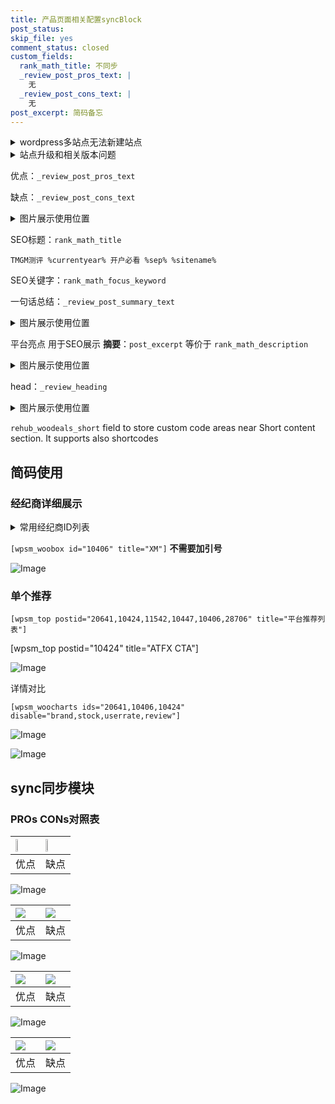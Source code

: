 ```yaml
---
title: 产品页面相关配置syncBlock
post_status: 
skip_file: yes
comment_status: closed
custom_fields:
  rank_math_title: 不同步
  _review_post_pros_text: |
    无
  _review_post_cons_text: |
    无
post_excerpt: 简码备忘
---
```

<details><summary>wordpress多站点无法新建站点</summary>

<li>和报错需要清理cookies一样的原因</li>
<li>wp-config.php里面<code>define( 'SUBDOMAIN_INSTALL', false );//子域名安装</code></li>
<li>新建子站点是用<code>define( 'SUBDOMAIN_INSTALL', true);//子域名安装</code> 完成以后，改成<code>false</code></li>
</details>

<details><summary>站点升级和相关版本问题</summary>

<p>wordpress：5.9.9
woocommerce：7.5.1
出现问题的地方：主题选项里面>><strong>Product layout >>compact style</strong></p>
<p>如何出现没有用过的字段 导致无法保存。先导出配置 然后进行修改，后面再次恢复即可。</p>
<p>出现部分字段无法显示时，需要返回默认布局后，对产品进行保存就好了。</p>
<p></p>
</details>

优点：`_review_post_pros_text`

缺点：`_review_post_cons_text`

<details><summary>图片展示使用位置</summary>

<img src="https://prod-files-secure.s3.us-west-2.amazonaws.com/39ed1227-6d7d-4570-be36-9ccd4a2c4241/f51d3d83-55d4-4bdf-9604-f37ec77ab556/Untitled.png?X-Amz-Algorithm=AWS4-HMAC-SHA256&X-Amz-Content-Sha256=UNSIGNED-PAYLOAD&X-Amz-Credential=ASIAZI2LB466TSOKI2SF%2F20250517%2Fus-west-2%2Fs3%2Faws4_request&X-Amz-Date=20250517T045522Z&X-Amz-Expires=3600&X-Amz-Security-Token=IQoJb3JpZ2luX2VjEJ3%2F%2F%2F%2F%2F%2F%2F%2F%2F%2FwEaCXVzLXdlc3QtMiJIMEYCIQCMwCwHV5CpxtDzqExr3aArl19d%2Fy4d53JyrymSkBftkAIhAIV88hamnTPqqt7qPAc5wKauUnBaM1h15mbO5iVhETpxKv8DCFYQABoMNjM3NDIzMTgzODA1IgyvyVkBJ9LmKNHU8xAq3APD2XsxZGP%2BW%2BMk%2Fz%2BhMOmUxNil2dMbMZYpbYQwPT48GLyDVre4UaM%2BoNAUZ1WaTBQkuc%2BWnqr6JNXXww8khFLW6U0%2F8sHqwJcul6OJ4Z8YM7tF5xg8T0JuE6vYDHbXTdkMt8RE4h%2BEh%2Fa4bTVVg0CW5daToranbqXZRLuYkVRUA6Jrl46yS1YSUJGN3pggxuycMn%2Br3Yuyp%2FuR8CIZTQFsJB%2FLcFz5ZVHc4iTByQAKRRHPTGN6P3gBnHp57RQok7JceHV2z17pUySX0KiZwjgsbHAiT55KV%2BnlIXKhtfWqREm9OiaZjmYZvablDhaY4LgrNKzcw6kbpcg0wX3lOOqwx2de8KU9gYpGd26e4RFGSp76ntHgilt6vaialiPwWWGgqh4yyKRzTTvx566Hi6ACU7nWpODrigz2ODy5oTf57XkKV%2BOfzt5KWSO1pRnV590p7DY8P6YA5WTmT5kTEwrWX%2BhqBaw7Kxc4cOhY0hdwVn5%2BZoF9DeaYBsWMllWnEAzUJH%2BkGNohY4yyooaJDO9uv2AIGKvLSYeTz15jvwzquw653Q9W9U%2BdAQR%2Bx026Gn2gticcoGgix32d0T2wkLltAuS1nLeZ6Eex%2B4GayeqjFQDf%2BEw8hjk%2B%2BzYwPDDsqKDBBjqkAbG1UDbsipg%2FZrp%2Bi4j1BMxQXQ03Lcsrpvu3Tv%2BY7KnhahNPdWmlrDe6QNhTG4665PY8RmgDjuV0X3JmR%2BdDl0CxvZNoS6D31U83mDRh5SGCTVC55wSN4UaSOe%2F4HI3R5JZ91PpGdDmF9uikEngslOpbKAlkHTZhiClDIFa1zYhbZnkA6q8K54ixWkOnHvOEUGU3QHlbd%2FhE3737yie2XkvXIdHp&X-Amz-Signature=854b2d2baff167bc3bd2853f030ae3689749b0c49200477b11f38d077d81a86c&X-Amz-SignedHeaders=host&x-id=GetObject" alt="Image">
</details>

SEO标题：`rank_math_title`

`TMGM测评 %currentyear% 开户必看 %sep% %sitename%`

SEO关键字：`rank_math_focus_keyword`

一句话总结：`_review_post_summary_text`

<details><summary>图片展示使用位置</summary>

<img src="https://prod-files-secure.s3.us-west-2.amazonaws.com/39ed1227-6d7d-4570-be36-9ccd4a2c4241/4b96a922-296c-4f4e-8630-d1c870cbce01/Untitled.png?X-Amz-Algorithm=AWS4-HMAC-SHA256&X-Amz-Content-Sha256=UNSIGNED-PAYLOAD&X-Amz-Credential=ASIAZI2LB4662WOXDLTL%2F20250517%2Fus-west-2%2Fs3%2Faws4_request&X-Amz-Date=20250517T045522Z&X-Amz-Expires=3600&X-Amz-Security-Token=IQoJb3JpZ2luX2VjEJ3%2F%2F%2F%2F%2F%2F%2F%2F%2F%2FwEaCXVzLXdlc3QtMiJHMEUCIQCByQgXI4o5XlSMc8M%2FGhn3Hc999sc%2BNtnKUsq71sw1ggIgWvjzJT8E%2BgYlyI9mwpumBzKfS3CNjVBVSIC45DQ3Mkgq%2FwMIVhAAGgw2Mzc0MjMxODM4MDUiDBrTsX0vNC1QOqQNtyrcA5HCg6deOY%2BwWlgfJy3esZYxfdtDw7NakMoWHIkO5p7ymguq%2FmH6PJCIufwtEk1bKNWhuO3dBg6J89Dv7VaMgmm3O31BkdQbOC0VBpe16Pn1GHaj2KpEHTQawFAlWvq63FTH%2FZkuNvmAxhmXAueJobpnN1TmiDNPOCCe8PU7ztN%2BQ87v5rrBjV6xkv7366PA9JmwE2FYG6Qoj2DMloNihQt9EoTTXJWawUl9A%2FOxQoeGu43sIuXk8hhWk96I9QXTaid7pwb8WJE4nQ%2Bdg0ZHQDVTMSxqkj55IQsJ6itVNuxaHyHgmCHztbTvrIc3pJLTuycr4UoTPmwvU0v4RWXtTb4eo1Od5dgup2WRa23ytsGw6tXo595oaeyLqA9e994NWVnv3IE66uV%2F%2FaE2fxUisP0vkqVt1hhgF8AfFWbCL1dPhX5ZL2L5mK2AMjbH2Gj6KpMWSSaMRhQBNGgoBu7mPk3VLA2QabZMArMH9mGxG63VNstczmx3DepP%2B6BizczQCB5dARSLjktyJfJlDFADpBJxrjpMBe9Xwbo4KxwpRNpNJEjMyrXo6Sd0NEEIOIbdlwzksoqrqYiOu5WPMhay1sxfuZg1ZlSSAgRxXgdomg1aD7%2FVQGXHQB7y7UMbMM6poMEGOqUBcerf5rYsrZfiq7%2FElLfQVKcfDyGBy9dXa2GGd3DaYyxNPjD40EyYISb3SjY4fZZmyNGObGgUhYOcN4IdNzYdwIdDSck35iHWtb93j7F%2B9ZM0teB9MdvVQ4JLPRGGpHG1F7Y%2Bq3aGx7cwHyC143wNnUnt2LLEQziLfKqPK1eblAzNhNNRnWRnwIxCVW7Inyp8MntlDtCFFF8el10vWF0Fih%2BNxrWO&X-Amz-Signature=a654d727275ad6a2f4c7816bf7bffa9b15699ec925fbd9090d94ffe38d7ef97e&X-Amz-SignedHeaders=host&x-id=GetObject" alt="Image">
</details>

平台亮点 用于SEO展示 **摘要**：`post_excerpt`  等价于 `rank_math_description`

<details><summary>图片展示使用位置</summary>

<img src="https://prod-files-secure.s3.us-west-2.amazonaws.com/39ed1227-6d7d-4570-be36-9ccd4a2c4241/1ee11f63-b60a-4dfe-a7a7-d58ff23b5d88/Untitled.png?X-Amz-Algorithm=AWS4-HMAC-SHA256&X-Amz-Content-Sha256=UNSIGNED-PAYLOAD&X-Amz-Credential=ASIAZI2LB466SW6XENS2%2F20250517%2Fus-west-2%2Fs3%2Faws4_request&X-Amz-Date=20250517T045524Z&X-Amz-Expires=3600&X-Amz-Security-Token=IQoJb3JpZ2luX2VjEJ3%2F%2F%2F%2F%2F%2F%2F%2F%2F%2FwEaCXVzLXdlc3QtMiJHMEUCIQCmKXskQ6wkCAUbsN1HT598O%2BBqOmUkZSZ5Am5YX2TR4wIgU4wLTriyRYFAbAVrRen6UvcCQmZB4vJUXUX7Iz%2BuYcIq%2FwMIVhAAGgw2Mzc0MjMxODM4MDUiDM9hIPp6RvVm4IHs0ircA%2BGBbC4W8jIy3U9kPrnTQCtzKXjOmlZ%2Blf8DhOHSuQJ9VE%2F98t8djgAqQmP%2FlphXuezpOjjWa2S05u3XbZ6nm%2By5u1pcsYiVHf0ePgxx3jzPcYriyeqbFuAETO2kzCxUyH%2BjPrekLK%2FpF6ADcze8qXZR8kNLumK65eMK9k%2FHzwM7EDqBJA%2Bdk%2F7KUSHUsPllSdGKWH87uwacXAEdlRiAOf7VbF5sRLXZ1nqzI9hDnjOl4lSNAIG84k2Fnl6ApSR435ZFlCkGGasKQoXJsB%2F%2BNiNxiMzw2XnFUHIXWoVDmxUL%2BxQLo52R3Vxs6rFXYa1Ds59zVx8EtvI5erInOvSueiLhoeEoFusXDEr1NCc%2BO6jLJ08j78Vzq7CSi8ISv1Z5VGEdGtOzhOVnbMC4rL6yGOxmWzS3N9fYI7KcoDzPDeW%2FQ%2FftGvV3KRl8gs7RFR8kIsLQpxtfphxVgDui0klw2WTYIWlYP1jKqm%2FhcWacZH%2BN%2FOGDlRRqc1Cxfd%2FBCP6qpQPE%2BGx6noODKwfc4ChSOio32GiF2ts1jY16PsKXrdUJelL9PZmF0fbL%2BOoEinafP9p%2Bbj6H5TrTN2DaDAWBkG2pNZksTHPCp4w4P%2BDG50bSLev9XjHQKWWS2GvhMJipoMEGOqUB5JZavVJ6ZqBMvFi%2BAlobMUGVTGEtRMz3KUZaPft01ZwW9Bwm796L4yIqYFV9SxXAekPM1TvHDi2ufD0MWv7L3aif3HOSTubEgs02Dd3%2BoWkiKEfH8zjYH4kLXdS0mkxyFSsl8rvOgQ5pyR85%2BnW4ghyvdkH8G8o%2BmfFc2iuIrf0bsSh5LH2jLcc0np%2Br%2BqLP%2BBV6VQvZ9C1wydOdx4FyyPiXIVgF&X-Amz-Signature=836e09aae28a4b20589a0b86d9e62d50e27a964b035252f4e2196406d1c58143&X-Amz-SignedHeaders=host&x-id=GetObject" alt="Image">
<img src="https://prod-files-secure.s3.us-west-2.amazonaws.com/39ed1227-6d7d-4570-be36-9ccd4a2c4241/ad4118b5-78d8-4fbe-801e-3b29b5d99c01/Untitled.png?X-Amz-Algorithm=AWS4-HMAC-SHA256&X-Amz-Content-Sha256=UNSIGNED-PAYLOAD&X-Amz-Credential=ASIAZI2LB466SW6XENS2%2F20250517%2Fus-west-2%2Fs3%2Faws4_request&X-Amz-Date=20250517T045524Z&X-Amz-Expires=3600&X-Amz-Security-Token=IQoJb3JpZ2luX2VjEJ3%2F%2F%2F%2F%2F%2F%2F%2F%2F%2FwEaCXVzLXdlc3QtMiJHMEUCIQCmKXskQ6wkCAUbsN1HT598O%2BBqOmUkZSZ5Am5YX2TR4wIgU4wLTriyRYFAbAVrRen6UvcCQmZB4vJUXUX7Iz%2BuYcIq%2FwMIVhAAGgw2Mzc0MjMxODM4MDUiDM9hIPp6RvVm4IHs0ircA%2BGBbC4W8jIy3U9kPrnTQCtzKXjOmlZ%2Blf8DhOHSuQJ9VE%2F98t8djgAqQmP%2FlphXuezpOjjWa2S05u3XbZ6nm%2By5u1pcsYiVHf0ePgxx3jzPcYriyeqbFuAETO2kzCxUyH%2BjPrekLK%2FpF6ADcze8qXZR8kNLumK65eMK9k%2FHzwM7EDqBJA%2Bdk%2F7KUSHUsPllSdGKWH87uwacXAEdlRiAOf7VbF5sRLXZ1nqzI9hDnjOl4lSNAIG84k2Fnl6ApSR435ZFlCkGGasKQoXJsB%2F%2BNiNxiMzw2XnFUHIXWoVDmxUL%2BxQLo52R3Vxs6rFXYa1Ds59zVx8EtvI5erInOvSueiLhoeEoFusXDEr1NCc%2BO6jLJ08j78Vzq7CSi8ISv1Z5VGEdGtOzhOVnbMC4rL6yGOxmWzS3N9fYI7KcoDzPDeW%2FQ%2FftGvV3KRl8gs7RFR8kIsLQpxtfphxVgDui0klw2WTYIWlYP1jKqm%2FhcWacZH%2BN%2FOGDlRRqc1Cxfd%2FBCP6qpQPE%2BGx6noODKwfc4ChSOio32GiF2ts1jY16PsKXrdUJelL9PZmF0fbL%2BOoEinafP9p%2Bbj6H5TrTN2DaDAWBkG2pNZksTHPCp4w4P%2BDG50bSLev9XjHQKWWS2GvhMJipoMEGOqUB5JZavVJ6ZqBMvFi%2BAlobMUGVTGEtRMz3KUZaPft01ZwW9Bwm796L4yIqYFV9SxXAekPM1TvHDi2ufD0MWv7L3aif3HOSTubEgs02Dd3%2BoWkiKEfH8zjYH4kLXdS0mkxyFSsl8rvOgQ5pyR85%2BnW4ghyvdkH8G8o%2BmfFc2iuIrf0bsSh5LH2jLcc0np%2Br%2BqLP%2BBV6VQvZ9C1wydOdx4FyyPiXIVgF&X-Amz-Signature=31bd7535bca253fcbf847156c947c3feaac8670e63907b98bf5a628c790efa3f&X-Amz-SignedHeaders=host&x-id=GetObject" alt="Image">
<img src="https://prod-files-secure.s3.us-west-2.amazonaws.com/39ed1227-6d7d-4570-be36-9ccd4a2c4241/a38cf7c9-a79c-4b64-9e94-13589fe0758b/Untitled.png?X-Amz-Algorithm=AWS4-HMAC-SHA256&X-Amz-Content-Sha256=UNSIGNED-PAYLOAD&X-Amz-Credential=ASIAZI2LB466SW6XENS2%2F20250517%2Fus-west-2%2Fs3%2Faws4_request&X-Amz-Date=20250517T045524Z&X-Amz-Expires=3600&X-Amz-Security-Token=IQoJb3JpZ2luX2VjEJ3%2F%2F%2F%2F%2F%2F%2F%2F%2F%2FwEaCXVzLXdlc3QtMiJHMEUCIQCmKXskQ6wkCAUbsN1HT598O%2BBqOmUkZSZ5Am5YX2TR4wIgU4wLTriyRYFAbAVrRen6UvcCQmZB4vJUXUX7Iz%2BuYcIq%2FwMIVhAAGgw2Mzc0MjMxODM4MDUiDM9hIPp6RvVm4IHs0ircA%2BGBbC4W8jIy3U9kPrnTQCtzKXjOmlZ%2Blf8DhOHSuQJ9VE%2F98t8djgAqQmP%2FlphXuezpOjjWa2S05u3XbZ6nm%2By5u1pcsYiVHf0ePgxx3jzPcYriyeqbFuAETO2kzCxUyH%2BjPrekLK%2FpF6ADcze8qXZR8kNLumK65eMK9k%2FHzwM7EDqBJA%2Bdk%2F7KUSHUsPllSdGKWH87uwacXAEdlRiAOf7VbF5sRLXZ1nqzI9hDnjOl4lSNAIG84k2Fnl6ApSR435ZFlCkGGasKQoXJsB%2F%2BNiNxiMzw2XnFUHIXWoVDmxUL%2BxQLo52R3Vxs6rFXYa1Ds59zVx8EtvI5erInOvSueiLhoeEoFusXDEr1NCc%2BO6jLJ08j78Vzq7CSi8ISv1Z5VGEdGtOzhOVnbMC4rL6yGOxmWzS3N9fYI7KcoDzPDeW%2FQ%2FftGvV3KRl8gs7RFR8kIsLQpxtfphxVgDui0klw2WTYIWlYP1jKqm%2FhcWacZH%2BN%2FOGDlRRqc1Cxfd%2FBCP6qpQPE%2BGx6noODKwfc4ChSOio32GiF2ts1jY16PsKXrdUJelL9PZmF0fbL%2BOoEinafP9p%2Bbj6H5TrTN2DaDAWBkG2pNZksTHPCp4w4P%2BDG50bSLev9XjHQKWWS2GvhMJipoMEGOqUB5JZavVJ6ZqBMvFi%2BAlobMUGVTGEtRMz3KUZaPft01ZwW9Bwm796L4yIqYFV9SxXAekPM1TvHDi2ufD0MWv7L3aif3HOSTubEgs02Dd3%2BoWkiKEfH8zjYH4kLXdS0mkxyFSsl8rvOgQ5pyR85%2BnW4ghyvdkH8G8o%2BmfFc2iuIrf0bsSh5LH2jLcc0np%2Br%2BqLP%2BBV6VQvZ9C1wydOdx4FyyPiXIVgF&X-Amz-Signature=32d969d5cd4b4abb85f052a0e2e40c91532916e06770a40b6e589b304f7afca4&X-Amz-SignedHeaders=host&x-id=GetObject" alt="Image">
<img src="https://prod-files-secure.s3.us-west-2.amazonaws.com/39ed1227-6d7d-4570-be36-9ccd4a2c4241/7da6fc1e-d2ac-42ae-8c75-cb5749aa18f6/Untitled.png?X-Amz-Algorithm=AWS4-HMAC-SHA256&X-Amz-Content-Sha256=UNSIGNED-PAYLOAD&X-Amz-Credential=ASIAZI2LB466SW6XENS2%2F20250517%2Fus-west-2%2Fs3%2Faws4_request&X-Amz-Date=20250517T045524Z&X-Amz-Expires=3600&X-Amz-Security-Token=IQoJb3JpZ2luX2VjEJ3%2F%2F%2F%2F%2F%2F%2F%2F%2F%2FwEaCXVzLXdlc3QtMiJHMEUCIQCmKXskQ6wkCAUbsN1HT598O%2BBqOmUkZSZ5Am5YX2TR4wIgU4wLTriyRYFAbAVrRen6UvcCQmZB4vJUXUX7Iz%2BuYcIq%2FwMIVhAAGgw2Mzc0MjMxODM4MDUiDM9hIPp6RvVm4IHs0ircA%2BGBbC4W8jIy3U9kPrnTQCtzKXjOmlZ%2Blf8DhOHSuQJ9VE%2F98t8djgAqQmP%2FlphXuezpOjjWa2S05u3XbZ6nm%2By5u1pcsYiVHf0ePgxx3jzPcYriyeqbFuAETO2kzCxUyH%2BjPrekLK%2FpF6ADcze8qXZR8kNLumK65eMK9k%2FHzwM7EDqBJA%2Bdk%2F7KUSHUsPllSdGKWH87uwacXAEdlRiAOf7VbF5sRLXZ1nqzI9hDnjOl4lSNAIG84k2Fnl6ApSR435ZFlCkGGasKQoXJsB%2F%2BNiNxiMzw2XnFUHIXWoVDmxUL%2BxQLo52R3Vxs6rFXYa1Ds59zVx8EtvI5erInOvSueiLhoeEoFusXDEr1NCc%2BO6jLJ08j78Vzq7CSi8ISv1Z5VGEdGtOzhOVnbMC4rL6yGOxmWzS3N9fYI7KcoDzPDeW%2FQ%2FftGvV3KRl8gs7RFR8kIsLQpxtfphxVgDui0klw2WTYIWlYP1jKqm%2FhcWacZH%2BN%2FOGDlRRqc1Cxfd%2FBCP6qpQPE%2BGx6noODKwfc4ChSOio32GiF2ts1jY16PsKXrdUJelL9PZmF0fbL%2BOoEinafP9p%2Bbj6H5TrTN2DaDAWBkG2pNZksTHPCp4w4P%2BDG50bSLev9XjHQKWWS2GvhMJipoMEGOqUB5JZavVJ6ZqBMvFi%2BAlobMUGVTGEtRMz3KUZaPft01ZwW9Bwm796L4yIqYFV9SxXAekPM1TvHDi2ufD0MWv7L3aif3HOSTubEgs02Dd3%2BoWkiKEfH8zjYH4kLXdS0mkxyFSsl8rvOgQ5pyR85%2BnW4ghyvdkH8G8o%2BmfFc2iuIrf0bsSh5LH2jLcc0np%2Br%2BqLP%2BBV6VQvZ9C1wydOdx4FyyPiXIVgF&X-Amz-Signature=ba3dc834dd6abc9d0d30f3fdf1f400b0b8dfa0bcb97f7e3dc7cb78319f0443d6&X-Amz-SignedHeaders=host&x-id=GetObject" alt="Image">
<img src="https://prod-files-secure.s3.us-west-2.amazonaws.com/39ed1227-6d7d-4570-be36-9ccd4a2c4241/7e97f40a-eaee-47f5-b2f9-475f96808fa7/Untitled.png?X-Amz-Algorithm=AWS4-HMAC-SHA256&X-Amz-Content-Sha256=UNSIGNED-PAYLOAD&X-Amz-Credential=ASIAZI2LB466SW6XENS2%2F20250517%2Fus-west-2%2Fs3%2Faws4_request&X-Amz-Date=20250517T045524Z&X-Amz-Expires=3600&X-Amz-Security-Token=IQoJb3JpZ2luX2VjEJ3%2F%2F%2F%2F%2F%2F%2F%2F%2F%2FwEaCXVzLXdlc3QtMiJHMEUCIQCmKXskQ6wkCAUbsN1HT598O%2BBqOmUkZSZ5Am5YX2TR4wIgU4wLTriyRYFAbAVrRen6UvcCQmZB4vJUXUX7Iz%2BuYcIq%2FwMIVhAAGgw2Mzc0MjMxODM4MDUiDM9hIPp6RvVm4IHs0ircA%2BGBbC4W8jIy3U9kPrnTQCtzKXjOmlZ%2Blf8DhOHSuQJ9VE%2F98t8djgAqQmP%2FlphXuezpOjjWa2S05u3XbZ6nm%2By5u1pcsYiVHf0ePgxx3jzPcYriyeqbFuAETO2kzCxUyH%2BjPrekLK%2FpF6ADcze8qXZR8kNLumK65eMK9k%2FHzwM7EDqBJA%2Bdk%2F7KUSHUsPllSdGKWH87uwacXAEdlRiAOf7VbF5sRLXZ1nqzI9hDnjOl4lSNAIG84k2Fnl6ApSR435ZFlCkGGasKQoXJsB%2F%2BNiNxiMzw2XnFUHIXWoVDmxUL%2BxQLo52R3Vxs6rFXYa1Ds59zVx8EtvI5erInOvSueiLhoeEoFusXDEr1NCc%2BO6jLJ08j78Vzq7CSi8ISv1Z5VGEdGtOzhOVnbMC4rL6yGOxmWzS3N9fYI7KcoDzPDeW%2FQ%2FftGvV3KRl8gs7RFR8kIsLQpxtfphxVgDui0klw2WTYIWlYP1jKqm%2FhcWacZH%2BN%2FOGDlRRqc1Cxfd%2FBCP6qpQPE%2BGx6noODKwfc4ChSOio32GiF2ts1jY16PsKXrdUJelL9PZmF0fbL%2BOoEinafP9p%2Bbj6H5TrTN2DaDAWBkG2pNZksTHPCp4w4P%2BDG50bSLev9XjHQKWWS2GvhMJipoMEGOqUB5JZavVJ6ZqBMvFi%2BAlobMUGVTGEtRMz3KUZaPft01ZwW9Bwm796L4yIqYFV9SxXAekPM1TvHDi2ufD0MWv7L3aif3HOSTubEgs02Dd3%2BoWkiKEfH8zjYH4kLXdS0mkxyFSsl8rvOgQ5pyR85%2BnW4ghyvdkH8G8o%2BmfFc2iuIrf0bsSh5LH2jLcc0np%2Br%2BqLP%2BBV6VQvZ9C1wydOdx4FyyPiXIVgF&X-Amz-Signature=90dc4e75ef1acbbbbbb62ce09b046e50e7689d984657705daa4c273fcd7de098&X-Amz-SignedHeaders=host&x-id=GetObject" alt="Image">
</details>

head：`_review_heading`

<details><summary>图片展示使用位置</summary>

<img src="https://prod-files-secure.s3.us-west-2.amazonaws.com/39ed1227-6d7d-4570-be36-9ccd4a2c4241/3a4650ad-9887-415c-889a-edd51fa54f27/Untitled.png?X-Amz-Algorithm=AWS4-HMAC-SHA256&X-Amz-Content-Sha256=UNSIGNED-PAYLOAD&X-Amz-Credential=ASIAZI2LB466T5HZLPDV%2F20250517%2Fus-west-2%2Fs3%2Faws4_request&X-Amz-Date=20250517T045524Z&X-Amz-Expires=3600&X-Amz-Security-Token=IQoJb3JpZ2luX2VjEJ3%2F%2F%2F%2F%2F%2F%2F%2F%2F%2FwEaCXVzLXdlc3QtMiJIMEYCIQCkbFBn5JhdWAFLCcwwB06qOMbMIuyl8t%2FRzXYKaSOr6wIhAIPQOlmSWgzWQeqIIFX9XQGLb%2BuTLxuJyev%2FSN67UwYzKv8DCFYQABoMNjM3NDIzMTgzODA1IgyvtlIsx5qX0sFT3ssq3APADnpmgRruniWuD4F%2FD9VrTHtoRpcMWJslH56lcLcaxFL0prmHjdHW61hMIdkmqkzFtT7EKhMC29hA7s0llDa4cLlbMDVXml7Qapna%2FmOywo6mstvz026qmwPwwEAIDivxihmEn%2Bz4GKp%2Bbxnbq94i%2FqPVeIXALPn3GqOOdDK6t7R0BykoBkx4x%2FPvwdtaFgV30VmRb87P47ohDTV7pOU1Fk6dME6rbLvDLby0nBIdgmD2jbrhnsoeMuML5V21XrTx0HusfR9FKQEgmZp%2BBGzUnb8NbKkJDiNvnKp%2BNpodoirtm0d8nJijevhi87QjpMNCLujLaiNMfWOOVgj0oNVfbNB9wVW8qXAgRnTUUM2JFWy0plMOME2yV3o2R9bnhysK7rG7yJGuEBkg588dyNltifi3jHmcvbOB6WTtp%2F59hRW8te%2F0frpVrYiMqFiajuFxa9yjdgZ74X2CcRAzXuOwxSY0OXjH%2B86KLvsyB8yRmzS3H87KTK4ulLBIaAnmYvm9uRreyrDie616bPvUoxj8TP9Taeute1wlQjvwq3Wwiv3swCrgZtZK24AIyPsK5Vu7p%2FbXj0jdAgONw8dJ%2Bu4%2Bec2bwPKnuEheQIt%2FN6Ix9%2FSEQk%2BUY31jA%2FbyezCQqaDBBjqkAUTym6J6wA9GryKGOrfhul4iZLD8PA20qY9L5wlSK0a1r0pUZrCp6QF%2BC5LYWCyRbwM0LVYFLITolEpJGAXSGV%2B%2BpT1P%2BpokjEURCHHgWjxXqerc33u%2Fk%2F3cV6GE%2Bb1DlmV1NzEN%2BugE3apQeRqFPWqWG7p%2FxkBZuChYouhZDgw2p3mPJkzx5I8sitYy5CVFdWCEu0dy3dhlczyfk5XrjHy6sUqQ&X-Amz-Signature=69f189558beab137c873409ec0ae0b092ec04714b271e7c376dc78c81a210aae&X-Amz-SignedHeaders=host&x-id=GetObject" alt="Image">
</details>

`rehub_woodeals_short`	field to store custom code areas near Short content section. It supports also shortcodes



## 简码使用

### 经纪商详细展示

<details><summary>常用经纪商ID列表</summary>

<pre><code class="php">嘉盛 ===> 20641  [wpsm_woobox id="20641" title="嘉盛"]
易信easymarkets ===> 11542  [wpsm_woobox id="11542" title="易信easymarkets"]
ATFX外汇 ===> 10424  [wpsm_woobox id="10424" title="ATFX"]
XM ===> 10406  [wpsm_woobox id="10406" title="XM"]
TMGM ===> 29622  [wpsm_woobox id="29622" title="TMGM"]
HYCM ===> 10447  [wpsm_woobox id="10447" title="HYCM"]
fpmarkets澳福外汇 ===> 20639  [wpsm_woobox id="20639" title="fpmarkets澳福外汇"]</code></pre>
</details>

`[wpsm_woobox id="10406" title="XM"]` **不需要加引号**

![Image](https://prod-files-secure.s3.us-west-2.amazonaws.com/39ed1227-6d7d-4570-be36-9ccd4a2c4241/4f898f9d-0fa7-4e43-acd3-ac6bc7be575a/Untitled.png?X-Amz-Algorithm=AWS4-HMAC-SHA256&X-Amz-Content-Sha256=UNSIGNED-PAYLOAD&X-Amz-Credential=ASIAZI2LB466SDERTU22%2F20250517%2Fus-west-2%2Fs3%2Faws4_request&X-Amz-Date=20250517T045521Z&X-Amz-Expires=3600&X-Amz-Security-Token=IQoJb3JpZ2luX2VjEJ3%2F%2F%2F%2F%2F%2F%2F%2F%2F%2FwEaCXVzLXdlc3QtMiJHMEUCIQDw4PxnUyfe9smVYjmy5X1CzCzjWO9383o1BgZ%2BfOTQLgIgfO3y28XAQOkjilH%2B5IqdBkXJ9I4RUEcWR6w71tHWewkq%2FwMIVhAAGgw2Mzc0MjMxODM4MDUiDE66OWcFai0sYdBKQSrcA9uhEnLNBbYdsymF4cTwdCc7mYCtblYwQzvjxKkiM%2FCarpdGPO7uNLc%2BFTk1RA%2Fxye01fudB9Y0Dg7GHfmVW43E2nFiSRAgyFLEeu%2BjyPJmAwdf0AI5gmF5I9AmLXTxRKMAqr5yQ3KHL8KhBtU4gqMSy8UGiez9VVgrhByHee7k%2B5xDQ4NZLK%2F6XxKGV%2B%2B9YJtWO43O5IQW4PesDVl%2Fh3QkP8RbPq1NMLbtRxsxKYfnGWXsRkPTFIIxBitCk%2FuLYiveQ2qJzcesSfRbm9A8zNl2h%2F%2BXQfUclBCOWflrxyuLTQH2pFVtSmnbu8thvFoosCXC1NvOwFI3iT951T%2F0I7YhuDn8fAfGZ97Rwo2Jjp1yyAyrFKhZ%2BQgJ51Z5klVjxcuN0WxRCEdAAYzqlnQPotxYJgE1Ko4MROh1Zm2ssaO8UbGMY9%2FyaxPqs%2BldDBLqCaBsmWAe51Xn1immUFwy1dyeuOwGzfl%2BB3jy4UKbCPrbJLiJfWefdAk6ntx0tY00k7XtsWRa9cGwzm4jIGZJdaDlhMepgxnYjWmiVbJjLcjArlZLbXwFbkBV%2FEqsRRqZGpradBBCkAn%2B0VP%2F5Ue7CFsl3b%2F4nHYIIszDSXpcDj3ZJ3Uc4fz4lR5xIPqknMNmpoMEGOqUBHoTJDbj8pIfnlwKBOp54CZPHLxRH5VzX%2B1%2FeuJBtYiOiFVYrUgnEzS22KM8qq4VOoYf6ew5uxj2bZpV0bk32FwSNcNMOOq5hXjS1TzINvglALSNvaMyyW7D036RLQZK4%2B02mex1kueAMlJ1kQczQVOzLhnub2VSCwF%2BYjmoJBLQUeeod%2FAjywxhtvHf3oy89vw5%2BgrR8fIIuuYNskP%2BxAawjCl0i&X-Amz-Signature=cc4a1fe3892b006fe46ad3355c241a18e0e2558e2af9e2988b2b552b30e397f3&X-Amz-SignedHeaders=host&x-id=GetObject)

### 单个推荐
`[wpsm_top postid="20641,10424,11542,10447,10406,28706" title="平台推荐列表"]`

[wpsm_top postid="10424" title="ATFX CTA"]

![Image](https://prod-files-secure.s3.us-west-2.amazonaws.com/39ed1227-6d7d-4570-be36-9ccd4a2c4241/5ac620dc-51a8-48b6-b55d-91f47299193c/Untitled.png?X-Amz-Algorithm=AWS4-HMAC-SHA256&X-Amz-Content-Sha256=UNSIGNED-PAYLOAD&X-Amz-Credential=ASIAZI2LB466SDERTU22%2F20250517%2Fus-west-2%2Fs3%2Faws4_request&X-Amz-Date=20250517T045521Z&X-Amz-Expires=3600&X-Amz-Security-Token=IQoJb3JpZ2luX2VjEJ3%2F%2F%2F%2F%2F%2F%2F%2F%2F%2FwEaCXVzLXdlc3QtMiJHMEUCIQDw4PxnUyfe9smVYjmy5X1CzCzjWO9383o1BgZ%2BfOTQLgIgfO3y28XAQOkjilH%2B5IqdBkXJ9I4RUEcWR6w71tHWewkq%2FwMIVhAAGgw2Mzc0MjMxODM4MDUiDE66OWcFai0sYdBKQSrcA9uhEnLNBbYdsymF4cTwdCc7mYCtblYwQzvjxKkiM%2FCarpdGPO7uNLc%2BFTk1RA%2Fxye01fudB9Y0Dg7GHfmVW43E2nFiSRAgyFLEeu%2BjyPJmAwdf0AI5gmF5I9AmLXTxRKMAqr5yQ3KHL8KhBtU4gqMSy8UGiez9VVgrhByHee7k%2B5xDQ4NZLK%2F6XxKGV%2B%2B9YJtWO43O5IQW4PesDVl%2Fh3QkP8RbPq1NMLbtRxsxKYfnGWXsRkPTFIIxBitCk%2FuLYiveQ2qJzcesSfRbm9A8zNl2h%2F%2BXQfUclBCOWflrxyuLTQH2pFVtSmnbu8thvFoosCXC1NvOwFI3iT951T%2F0I7YhuDn8fAfGZ97Rwo2Jjp1yyAyrFKhZ%2BQgJ51Z5klVjxcuN0WxRCEdAAYzqlnQPotxYJgE1Ko4MROh1Zm2ssaO8UbGMY9%2FyaxPqs%2BldDBLqCaBsmWAe51Xn1immUFwy1dyeuOwGzfl%2BB3jy4UKbCPrbJLiJfWefdAk6ntx0tY00k7XtsWRa9cGwzm4jIGZJdaDlhMepgxnYjWmiVbJjLcjArlZLbXwFbkBV%2FEqsRRqZGpradBBCkAn%2B0VP%2F5Ue7CFsl3b%2F4nHYIIszDSXpcDj3ZJ3Uc4fz4lR5xIPqknMNmpoMEGOqUBHoTJDbj8pIfnlwKBOp54CZPHLxRH5VzX%2B1%2FeuJBtYiOiFVYrUgnEzS22KM8qq4VOoYf6ew5uxj2bZpV0bk32FwSNcNMOOq5hXjS1TzINvglALSNvaMyyW7D036RLQZK4%2B02mex1kueAMlJ1kQczQVOzLhnub2VSCwF%2BYjmoJBLQUeeod%2FAjywxhtvHf3oy89vw5%2BgrR8fIIuuYNskP%2BxAawjCl0i&X-Amz-Signature=b6449825b97986bc6f5d42ffdb14d33ab1fefb7ef65cb79e3d4d7f5f48520f14&X-Amz-SignedHeaders=host&x-id=GetObject)

详情对比

`[wpsm_woocharts ids="20641,10406,10424" disable="brand,stock,userrate,review"]`

![Image](https://prod-files-secure.s3.us-west-2.amazonaws.com/39ed1227-6d7d-4570-be36-9ccd4a2c4241/bf3ba45f-b9f3-4295-8aef-b4a495fd25f4/Untitled.png?X-Amz-Algorithm=AWS4-HMAC-SHA256&X-Amz-Content-Sha256=UNSIGNED-PAYLOAD&X-Amz-Credential=ASIAZI2LB466SDERTU22%2F20250517%2Fus-west-2%2Fs3%2Faws4_request&X-Amz-Date=20250517T045521Z&X-Amz-Expires=3600&X-Amz-Security-Token=IQoJb3JpZ2luX2VjEJ3%2F%2F%2F%2F%2F%2F%2F%2F%2F%2FwEaCXVzLXdlc3QtMiJHMEUCIQDw4PxnUyfe9smVYjmy5X1CzCzjWO9383o1BgZ%2BfOTQLgIgfO3y28XAQOkjilH%2B5IqdBkXJ9I4RUEcWR6w71tHWewkq%2FwMIVhAAGgw2Mzc0MjMxODM4MDUiDE66OWcFai0sYdBKQSrcA9uhEnLNBbYdsymF4cTwdCc7mYCtblYwQzvjxKkiM%2FCarpdGPO7uNLc%2BFTk1RA%2Fxye01fudB9Y0Dg7GHfmVW43E2nFiSRAgyFLEeu%2BjyPJmAwdf0AI5gmF5I9AmLXTxRKMAqr5yQ3KHL8KhBtU4gqMSy8UGiez9VVgrhByHee7k%2B5xDQ4NZLK%2F6XxKGV%2B%2B9YJtWO43O5IQW4PesDVl%2Fh3QkP8RbPq1NMLbtRxsxKYfnGWXsRkPTFIIxBitCk%2FuLYiveQ2qJzcesSfRbm9A8zNl2h%2F%2BXQfUclBCOWflrxyuLTQH2pFVtSmnbu8thvFoosCXC1NvOwFI3iT951T%2F0I7YhuDn8fAfGZ97Rwo2Jjp1yyAyrFKhZ%2BQgJ51Z5klVjxcuN0WxRCEdAAYzqlnQPotxYJgE1Ko4MROh1Zm2ssaO8UbGMY9%2FyaxPqs%2BldDBLqCaBsmWAe51Xn1immUFwy1dyeuOwGzfl%2BB3jy4UKbCPrbJLiJfWefdAk6ntx0tY00k7XtsWRa9cGwzm4jIGZJdaDlhMepgxnYjWmiVbJjLcjArlZLbXwFbkBV%2FEqsRRqZGpradBBCkAn%2B0VP%2F5Ue7CFsl3b%2F4nHYIIszDSXpcDj3ZJ3Uc4fz4lR5xIPqknMNmpoMEGOqUBHoTJDbj8pIfnlwKBOp54CZPHLxRH5VzX%2B1%2FeuJBtYiOiFVYrUgnEzS22KM8qq4VOoYf6ew5uxj2bZpV0bk32FwSNcNMOOq5hXjS1TzINvglALSNvaMyyW7D036RLQZK4%2B02mex1kueAMlJ1kQczQVOzLhnub2VSCwF%2BYjmoJBLQUeeod%2FAjywxhtvHf3oy89vw5%2BgrR8fIIuuYNskP%2BxAawjCl0i&X-Amz-Signature=0784a0866fd1bb7de4012103c74a553866a4d583a8323626ce0da758a39df452&X-Amz-SignedHeaders=host&x-id=GetObject)

![Image](https://prod-files-secure.s3.us-west-2.amazonaws.com/39ed1227-6d7d-4570-be36-9ccd4a2c4241/30bc56ef-f383-4b48-9768-2ebc9e436ec0/Untitled.png?X-Amz-Algorithm=AWS4-HMAC-SHA256&X-Amz-Content-Sha256=UNSIGNED-PAYLOAD&X-Amz-Credential=ASIAZI2LB466SDERTU22%2F20250517%2Fus-west-2%2Fs3%2Faws4_request&X-Amz-Date=20250517T045521Z&X-Amz-Expires=3600&X-Amz-Security-Token=IQoJb3JpZ2luX2VjEJ3%2F%2F%2F%2F%2F%2F%2F%2F%2F%2FwEaCXVzLXdlc3QtMiJHMEUCIQDw4PxnUyfe9smVYjmy5X1CzCzjWO9383o1BgZ%2BfOTQLgIgfO3y28XAQOkjilH%2B5IqdBkXJ9I4RUEcWR6w71tHWewkq%2FwMIVhAAGgw2Mzc0MjMxODM4MDUiDE66OWcFai0sYdBKQSrcA9uhEnLNBbYdsymF4cTwdCc7mYCtblYwQzvjxKkiM%2FCarpdGPO7uNLc%2BFTk1RA%2Fxye01fudB9Y0Dg7GHfmVW43E2nFiSRAgyFLEeu%2BjyPJmAwdf0AI5gmF5I9AmLXTxRKMAqr5yQ3KHL8KhBtU4gqMSy8UGiez9VVgrhByHee7k%2B5xDQ4NZLK%2F6XxKGV%2B%2B9YJtWO43O5IQW4PesDVl%2Fh3QkP8RbPq1NMLbtRxsxKYfnGWXsRkPTFIIxBitCk%2FuLYiveQ2qJzcesSfRbm9A8zNl2h%2F%2BXQfUclBCOWflrxyuLTQH2pFVtSmnbu8thvFoosCXC1NvOwFI3iT951T%2F0I7YhuDn8fAfGZ97Rwo2Jjp1yyAyrFKhZ%2BQgJ51Z5klVjxcuN0WxRCEdAAYzqlnQPotxYJgE1Ko4MROh1Zm2ssaO8UbGMY9%2FyaxPqs%2BldDBLqCaBsmWAe51Xn1immUFwy1dyeuOwGzfl%2BB3jy4UKbCPrbJLiJfWefdAk6ntx0tY00k7XtsWRa9cGwzm4jIGZJdaDlhMepgxnYjWmiVbJjLcjArlZLbXwFbkBV%2FEqsRRqZGpradBBCkAn%2B0VP%2F5Ue7CFsl3b%2F4nHYIIszDSXpcDj3ZJ3Uc4fz4lR5xIPqknMNmpoMEGOqUBHoTJDbj8pIfnlwKBOp54CZPHLxRH5VzX%2B1%2FeuJBtYiOiFVYrUgnEzS22KM8qq4VOoYf6ew5uxj2bZpV0bk32FwSNcNMOOq5hXjS1TzINvglALSNvaMyyW7D036RLQZK4%2B02mex1kueAMlJ1kQczQVOzLhnub2VSCwF%2BYjmoJBLQUeeod%2FAjywxhtvHf3oy89vw5%2BgrR8fIIuuYNskP%2BxAawjCl0i&X-Amz-Signature=9a646ca0aba447352eddccbdd1a4f589719fcb6d7dbe43aa229aa7b0035029b3&X-Amz-SignedHeaders=host&x-id=GetObject)

## sync同步模块

### PROs CONs对照表

| <img src="https://cdn.ifttt.fun/gh/jarlin8/OSS@main/icons/customize/pros.svg" height="auto" width="37.3%"> | <img src="https://cdn.ifttt.fun/gh/jarlin8/OSS@main/icons/customize/cons.svg" height="auto" width="28.8%"> |
| :--- | :--- |
| 优点 | 缺点 |

![Image](https://prod-files-secure.s3.us-west-2.amazonaws.com/39ed1227-6d7d-4570-be36-9ccd4a2c4241/8742b755-dfb5-4004-9a5f-d6e561664bd8/Untitled.png?X-Amz-Algorithm=AWS4-HMAC-SHA256&X-Amz-Content-Sha256=UNSIGNED-PAYLOAD&X-Amz-Credential=ASIAZI2LB466SDERTU22%2F20250517%2Fus-west-2%2Fs3%2Faws4_request&X-Amz-Date=20250517T045521Z&X-Amz-Expires=3600&X-Amz-Security-Token=IQoJb3JpZ2luX2VjEJ3%2F%2F%2F%2F%2F%2F%2F%2F%2F%2FwEaCXVzLXdlc3QtMiJHMEUCIQDw4PxnUyfe9smVYjmy5X1CzCzjWO9383o1BgZ%2BfOTQLgIgfO3y28XAQOkjilH%2B5IqdBkXJ9I4RUEcWR6w71tHWewkq%2FwMIVhAAGgw2Mzc0MjMxODM4MDUiDE66OWcFai0sYdBKQSrcA9uhEnLNBbYdsymF4cTwdCc7mYCtblYwQzvjxKkiM%2FCarpdGPO7uNLc%2BFTk1RA%2Fxye01fudB9Y0Dg7GHfmVW43E2nFiSRAgyFLEeu%2BjyPJmAwdf0AI5gmF5I9AmLXTxRKMAqr5yQ3KHL8KhBtU4gqMSy8UGiez9VVgrhByHee7k%2B5xDQ4NZLK%2F6XxKGV%2B%2B9YJtWO43O5IQW4PesDVl%2Fh3QkP8RbPq1NMLbtRxsxKYfnGWXsRkPTFIIxBitCk%2FuLYiveQ2qJzcesSfRbm9A8zNl2h%2F%2BXQfUclBCOWflrxyuLTQH2pFVtSmnbu8thvFoosCXC1NvOwFI3iT951T%2F0I7YhuDn8fAfGZ97Rwo2Jjp1yyAyrFKhZ%2BQgJ51Z5klVjxcuN0WxRCEdAAYzqlnQPotxYJgE1Ko4MROh1Zm2ssaO8UbGMY9%2FyaxPqs%2BldDBLqCaBsmWAe51Xn1immUFwy1dyeuOwGzfl%2BB3jy4UKbCPrbJLiJfWefdAk6ntx0tY00k7XtsWRa9cGwzm4jIGZJdaDlhMepgxnYjWmiVbJjLcjArlZLbXwFbkBV%2FEqsRRqZGpradBBCkAn%2B0VP%2F5Ue7CFsl3b%2F4nHYIIszDSXpcDj3ZJ3Uc4fz4lR5xIPqknMNmpoMEGOqUBHoTJDbj8pIfnlwKBOp54CZPHLxRH5VzX%2B1%2FeuJBtYiOiFVYrUgnEzS22KM8qq4VOoYf6ew5uxj2bZpV0bk32FwSNcNMOOq5hXjS1TzINvglALSNvaMyyW7D036RLQZK4%2B02mex1kueAMlJ1kQczQVOzLhnub2VSCwF%2BYjmoJBLQUeeod%2FAjywxhtvHf3oy89vw5%2BgrR8fIIuuYNskP%2BxAawjCl0i&X-Amz-Signature=34e30badd6caad8083eb1915102d912f1856d0384b120e133702186764700ec9&X-Amz-SignedHeaders=host&x-id=GetObject)

| <img src="https://cdn.ifttt.fun/gh/jarlin8/OSS@main/icons/customize/pros1.svg" height="auto"> | <img src="https://cdn.ifttt.fun/gh/jarlin8/OSS@main/icons/customize/cons1.svg" height="auto"> |
| :--- | :--- |
| 优点 | 缺点 |

![Image](https://prod-files-secure.s3.us-west-2.amazonaws.com/39ed1227-6d7d-4570-be36-9ccd4a2c4241/806358f8-c9c4-4e17-bb35-c6c76a5397a5/Untitled.png?X-Amz-Algorithm=AWS4-HMAC-SHA256&X-Amz-Content-Sha256=UNSIGNED-PAYLOAD&X-Amz-Credential=ASIAZI2LB466SDERTU22%2F20250517%2Fus-west-2%2Fs3%2Faws4_request&X-Amz-Date=20250517T045521Z&X-Amz-Expires=3600&X-Amz-Security-Token=IQoJb3JpZ2luX2VjEJ3%2F%2F%2F%2F%2F%2F%2F%2F%2F%2FwEaCXVzLXdlc3QtMiJHMEUCIQDw4PxnUyfe9smVYjmy5X1CzCzjWO9383o1BgZ%2BfOTQLgIgfO3y28XAQOkjilH%2B5IqdBkXJ9I4RUEcWR6w71tHWewkq%2FwMIVhAAGgw2Mzc0MjMxODM4MDUiDE66OWcFai0sYdBKQSrcA9uhEnLNBbYdsymF4cTwdCc7mYCtblYwQzvjxKkiM%2FCarpdGPO7uNLc%2BFTk1RA%2Fxye01fudB9Y0Dg7GHfmVW43E2nFiSRAgyFLEeu%2BjyPJmAwdf0AI5gmF5I9AmLXTxRKMAqr5yQ3KHL8KhBtU4gqMSy8UGiez9VVgrhByHee7k%2B5xDQ4NZLK%2F6XxKGV%2B%2B9YJtWO43O5IQW4PesDVl%2Fh3QkP8RbPq1NMLbtRxsxKYfnGWXsRkPTFIIxBitCk%2FuLYiveQ2qJzcesSfRbm9A8zNl2h%2F%2BXQfUclBCOWflrxyuLTQH2pFVtSmnbu8thvFoosCXC1NvOwFI3iT951T%2F0I7YhuDn8fAfGZ97Rwo2Jjp1yyAyrFKhZ%2BQgJ51Z5klVjxcuN0WxRCEdAAYzqlnQPotxYJgE1Ko4MROh1Zm2ssaO8UbGMY9%2FyaxPqs%2BldDBLqCaBsmWAe51Xn1immUFwy1dyeuOwGzfl%2BB3jy4UKbCPrbJLiJfWefdAk6ntx0tY00k7XtsWRa9cGwzm4jIGZJdaDlhMepgxnYjWmiVbJjLcjArlZLbXwFbkBV%2FEqsRRqZGpradBBCkAn%2B0VP%2F5Ue7CFsl3b%2F4nHYIIszDSXpcDj3ZJ3Uc4fz4lR5xIPqknMNmpoMEGOqUBHoTJDbj8pIfnlwKBOp54CZPHLxRH5VzX%2B1%2FeuJBtYiOiFVYrUgnEzS22KM8qq4VOoYf6ew5uxj2bZpV0bk32FwSNcNMOOq5hXjS1TzINvglALSNvaMyyW7D036RLQZK4%2B02mex1kueAMlJ1kQczQVOzLhnub2VSCwF%2BYjmoJBLQUeeod%2FAjywxhtvHf3oy89vw5%2BgrR8fIIuuYNskP%2BxAawjCl0i&X-Amz-Signature=0d74d6d131f7ac17d480b2173fa7b57d1b18aa5760838e2dfe457e05db2b186b&X-Amz-SignedHeaders=host&x-id=GetObject)

| <img src="https://cdn.ifttt.fun/gh/jarlin8/OSS@main/icons/customize/pros2.svg" height="auto"> | <img src="https://cdn.ifttt.fun/gh/jarlin8/OSS@main/icons/customize/cons2.svg" height="auto"> |
| :--- | :--- |
| 优点 | 缺点 |

![Image](https://prod-files-secure.s3.us-west-2.amazonaws.com/39ed1227-6d7d-4570-be36-9ccd4a2c4241/a9245ec9-70dd-4005-b534-0d54315fc5f3/Untitled.png?X-Amz-Algorithm=AWS4-HMAC-SHA256&X-Amz-Content-Sha256=UNSIGNED-PAYLOAD&X-Amz-Credential=ASIAZI2LB466SDERTU22%2F20250517%2Fus-west-2%2Fs3%2Faws4_request&X-Amz-Date=20250517T045521Z&X-Amz-Expires=3600&X-Amz-Security-Token=IQoJb3JpZ2luX2VjEJ3%2F%2F%2F%2F%2F%2F%2F%2F%2F%2FwEaCXVzLXdlc3QtMiJHMEUCIQDw4PxnUyfe9smVYjmy5X1CzCzjWO9383o1BgZ%2BfOTQLgIgfO3y28XAQOkjilH%2B5IqdBkXJ9I4RUEcWR6w71tHWewkq%2FwMIVhAAGgw2Mzc0MjMxODM4MDUiDE66OWcFai0sYdBKQSrcA9uhEnLNBbYdsymF4cTwdCc7mYCtblYwQzvjxKkiM%2FCarpdGPO7uNLc%2BFTk1RA%2Fxye01fudB9Y0Dg7GHfmVW43E2nFiSRAgyFLEeu%2BjyPJmAwdf0AI5gmF5I9AmLXTxRKMAqr5yQ3KHL8KhBtU4gqMSy8UGiez9VVgrhByHee7k%2B5xDQ4NZLK%2F6XxKGV%2B%2B9YJtWO43O5IQW4PesDVl%2Fh3QkP8RbPq1NMLbtRxsxKYfnGWXsRkPTFIIxBitCk%2FuLYiveQ2qJzcesSfRbm9A8zNl2h%2F%2BXQfUclBCOWflrxyuLTQH2pFVtSmnbu8thvFoosCXC1NvOwFI3iT951T%2F0I7YhuDn8fAfGZ97Rwo2Jjp1yyAyrFKhZ%2BQgJ51Z5klVjxcuN0WxRCEdAAYzqlnQPotxYJgE1Ko4MROh1Zm2ssaO8UbGMY9%2FyaxPqs%2BldDBLqCaBsmWAe51Xn1immUFwy1dyeuOwGzfl%2BB3jy4UKbCPrbJLiJfWefdAk6ntx0tY00k7XtsWRa9cGwzm4jIGZJdaDlhMepgxnYjWmiVbJjLcjArlZLbXwFbkBV%2FEqsRRqZGpradBBCkAn%2B0VP%2F5Ue7CFsl3b%2F4nHYIIszDSXpcDj3ZJ3Uc4fz4lR5xIPqknMNmpoMEGOqUBHoTJDbj8pIfnlwKBOp54CZPHLxRH5VzX%2B1%2FeuJBtYiOiFVYrUgnEzS22KM8qq4VOoYf6ew5uxj2bZpV0bk32FwSNcNMOOq5hXjS1TzINvglALSNvaMyyW7D036RLQZK4%2B02mex1kueAMlJ1kQczQVOzLhnub2VSCwF%2BYjmoJBLQUeeod%2FAjywxhtvHf3oy89vw5%2BgrR8fIIuuYNskP%2BxAawjCl0i&X-Amz-Signature=bd3275407259c09201171727d5feb6a3d6c7bbe6155e9d79e4af1057f7848ce4&X-Amz-SignedHeaders=host&x-id=GetObject)

| <img src="https://cdn.ifttt.fun/gh/jarlin8/OSS@main/icons/customize/pros3.svg" height="auto"> | <img src="https://cdn.ifttt.fun/gh/jarlin8/OSS@main/icons/customize/cons3.svg" height="auto"> |
| :--- | :--- |
| 优点 | 缺点 |

![Image](https://prod-files-secure.s3.us-west-2.amazonaws.com/39ed1227-6d7d-4570-be36-9ccd4a2c4241/e1e580a2-2e5c-4780-9ff4-19c318fc2284/Untitled.png?X-Amz-Algorithm=AWS4-HMAC-SHA256&X-Amz-Content-Sha256=UNSIGNED-PAYLOAD&X-Amz-Credential=ASIAZI2LB466SDERTU22%2F20250517%2Fus-west-2%2Fs3%2Faws4_request&X-Amz-Date=20250517T045521Z&X-Amz-Expires=3600&X-Amz-Security-Token=IQoJb3JpZ2luX2VjEJ3%2F%2F%2F%2F%2F%2F%2F%2F%2F%2FwEaCXVzLXdlc3QtMiJHMEUCIQDw4PxnUyfe9smVYjmy5X1CzCzjWO9383o1BgZ%2BfOTQLgIgfO3y28XAQOkjilH%2B5IqdBkXJ9I4RUEcWR6w71tHWewkq%2FwMIVhAAGgw2Mzc0MjMxODM4MDUiDE66OWcFai0sYdBKQSrcA9uhEnLNBbYdsymF4cTwdCc7mYCtblYwQzvjxKkiM%2FCarpdGPO7uNLc%2BFTk1RA%2Fxye01fudB9Y0Dg7GHfmVW43E2nFiSRAgyFLEeu%2BjyPJmAwdf0AI5gmF5I9AmLXTxRKMAqr5yQ3KHL8KhBtU4gqMSy8UGiez9VVgrhByHee7k%2B5xDQ4NZLK%2F6XxKGV%2B%2B9YJtWO43O5IQW4PesDVl%2Fh3QkP8RbPq1NMLbtRxsxKYfnGWXsRkPTFIIxBitCk%2FuLYiveQ2qJzcesSfRbm9A8zNl2h%2F%2BXQfUclBCOWflrxyuLTQH2pFVtSmnbu8thvFoosCXC1NvOwFI3iT951T%2F0I7YhuDn8fAfGZ97Rwo2Jjp1yyAyrFKhZ%2BQgJ51Z5klVjxcuN0WxRCEdAAYzqlnQPotxYJgE1Ko4MROh1Zm2ssaO8UbGMY9%2FyaxPqs%2BldDBLqCaBsmWAe51Xn1immUFwy1dyeuOwGzfl%2BB3jy4UKbCPrbJLiJfWefdAk6ntx0tY00k7XtsWRa9cGwzm4jIGZJdaDlhMepgxnYjWmiVbJjLcjArlZLbXwFbkBV%2FEqsRRqZGpradBBCkAn%2B0VP%2F5Ue7CFsl3b%2F4nHYIIszDSXpcDj3ZJ3Uc4fz4lR5xIPqknMNmpoMEGOqUBHoTJDbj8pIfnlwKBOp54CZPHLxRH5VzX%2B1%2FeuJBtYiOiFVYrUgnEzS22KM8qq4VOoYf6ew5uxj2bZpV0bk32FwSNcNMOOq5hXjS1TzINvglALSNvaMyyW7D036RLQZK4%2B02mex1kueAMlJ1kQczQVOzLhnub2VSCwF%2BYjmoJBLQUeeod%2FAjywxhtvHf3oy89vw5%2BgrR8fIIuuYNskP%2BxAawjCl0i&X-Amz-Signature=e455039f32772dd9f98f6ac90a67f96fbec97fefbe7b30ab0467ed93304d05ba&X-Amz-SignedHeaders=host&x-id=GetObject)